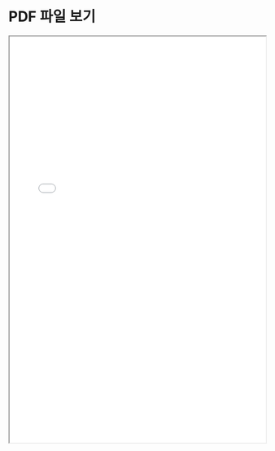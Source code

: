 <!DOCTYPE html>
<html lang="ko">
<head>
    <meta charset="UTF-8">
    <meta name="viewport" content="width=device-width, initial-scale=1.0">
    <title>PDF Viewer</title>
</head>
<body>
    <h1>PDF 파일 보기</h1>
    <iframe src="TILing-보고서.pdf" width="100%" height="800px"></iframe>
</body>
</html>
